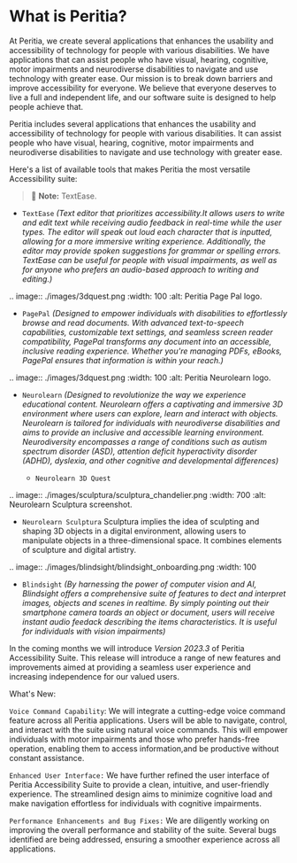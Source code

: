 What is Peritia?
===================

At Peritia, we create several applications that enhances the usability and accessibility of technology for people with various disabilities. We have applications that can assist people who have visual, hearing, cognitive, motor impairments and neurodiverse disabilities to navigate and use technology with greater ease. Our mission is to break down barriers and improve accessibility for everyone. We believe that everyone deserves to live a full and independent life, and our software suite is designed to help people achieve that.

Peritia includes several applications that  enhances the usability and accessibility of technology for people with various disabilities. It can assist people who have visual, hearing, cognitive, motor impairments and neurodiverse disabilities to navigate and use technology with greater ease.

Here's a list of available tools that makes Peritia the most versatile Accessibility suite:


> :memo: **Note:** TextEase.

- ``TextEase`` *(Text editor that prioritizes accessibility.It allows users to write and edit text while receiving audio feedback in real-time while the user types. The editor will speak out loud each character that is inputted, allowing for a more immersive writing experience. Additionally, the editor may provide spoken suggestions for grammar or spelling errors. TextEase can be useful for people with visual impairments, as well as for anyone who prefers an audio-based approach to writing and editing.)*

.. image:: ./images/3dquest.png
   :width: 100
   :alt: Peritia Page Pal logo.
- ``PagePal``  *(Designed to empower individuals with disabilities to effortlessly browse and read documents. With advanced text-to-speech capabilities, customizable text settings, and seamless screen reader compatibility, PagePal transforms any document into an accessible, inclusive reading experience. Whether you're managing PDFs, eBooks, PagePal ensures that information is within your reach.)*



.. image:: ./images/3dquest.png
   :width: 100
   :alt: Peritia Neurolearn logo.
- ``Neurolearn``  *(Designed to revolutionize the way we experience educational content. Neurolearn offers a captivating and immersive 3D environment where users can explore, learn and interact with objects. Neurolearn is tailored for individuals with neurodiverse disabilities and aims to provide an inclusive and accessible learning environment. Neurodiversity encompasses a range of conditions such as autism spectrum disorder (ASD), attention deficit hyperactivity disorder (ADHD), dyslexia, and other cognitive and developmental differences)*


    - ``Neurolearn 3D Quest`` 






.. image:: ./images/sculptura/sculptura_chandelier.png
   :width: 700
   :alt: Neurolearn Sculptura screenshot.

- ``Neurolearn Sculptura`` Sculptura implies the idea of sculpting and shaping 3D objects in a digital environment, allowing users to manipulate objects in a three-dimensional space. It combines elements of sculpture and digital artistry.


.. image:: ./images/blindsight/blindsight_onboarding.png
   :width: 100
- ``Blindsight`` *(By harnessing the power of computer vision and AI, Blindsight offers a comprehensive suite of features to dect and interpret images, objects and scenes in realtime. By simply pointing out their smartphone camera toards an object or document, users will receive instant audio feedack describing the items characteristics. It is useful for individuals with vision impairments)*


In the coming months we will introduce *Version 2023.3* of Peritia Accessibility Suite. This release will introduce a range of new features and improvements aimed at providing a seamless user experience and increasing independence for our valued users.

What's New:

``Voice Command Capability``: We will integrate  a cutting-edge voice command feature across all Peritia applications. Users will be able to navigate, control, and interact with the suite using natural voice commands. This will empower individuals with motor impairments and those who prefer hands-free operation, enabling them to access information,and be productive without constant assistance.

``Enhanced User Interface:`` We have further refined the user interface of Peritia Accessibility Suite to provide a clean, intuitive, and user-friendly experience. The streamlined design aims to minimize cognitive load and make navigation effortless for individuals with cognitive impairments.

``Performance Enhancements and Bug Fixes:`` We are diligently working on improving the overall performance and stability of the suite. Several bugs identified are being addressed, ensuring a smoother experience across all applications.
